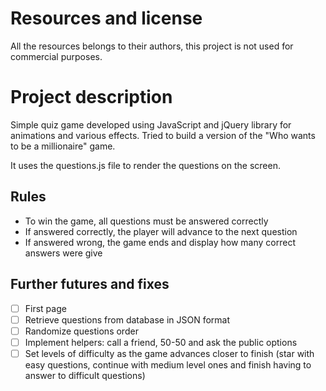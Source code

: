 # Resources and license

All the resources belongs to their authors, this project is not used for commercial purposes.

# Project description

Simple quiz game developed using JavaScript and jQuery library for animations and various effects. Tried to build a version of the "Who wants to be a millionaire" game. <br>

It uses the questions.js file to render the questions on the screen.


## Rules

- To win the game, all questions must be answered correctly
- If answered correctly, the player will advance to the next question
- If answered wrong, the game ends and display how many correct answers were give


## Further futures and fixes

- [ ] First page
- [ ] Retrieve questions from database in JSON format
- [ ] Randomize questions order
- [ ] Implement helpers: call a friend, 50-50 and ask the public options
- [ ] Set levels of difficulty as the game advances closer to finish (star with easy questions, continue with medium level ones and finish having to answer to difficult questions)
